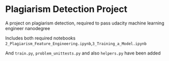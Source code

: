 # Plagiarism Detection Project
A project on plagiarism detection, required to pass udacity machine learning engineer nanodegree

Includes both required notebooks
`2_Plagiarism_Feature_Engineering.ipynb`,`3_Training_a_Model.ipynb`

And `train.py`, `problem_unittests.py` and also `helpers.py` have been added
